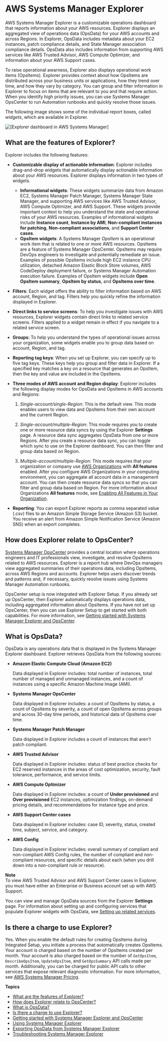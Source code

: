 # AWS Systems Manager Explorer<a name="Explorer"></a>

AWS Systems Manager Explorer is a customizable operations dashboard that reports information about your AWS resources\. Explorer displays an aggregated view of operations data \(OpsData\) for your AWS accounts and across Regions\. In Explorer, OpsData includes metadata about your EC2 instances, patch compliance details, and State Manager association compliance details\. OpsData also includes information from supporting AWS services like AWS Trusted Advisor, AWS Compute Optimizer, and information about your AWS Support cases\.

To raise operational awarness, Explorer also displays operational work items \(OpsItems\)\. Explorer provides context about how OpsItems are distributed across your business units or applications, how they trend over time, and how they vary by category\. You can group and filter information in Explorer to focus on items that are relevant to you and that require action\. When you identify high priority issues, you can use Systems Manager OpsCenter to run Automation runbooks and quickly resolve those issues\. 

The following image shows some of the individual report boxes, called *widgets*, which are available in Explorer\. 

![\[Explorer dashboard in AWS Systems Manager\]](http://docs.aws.amazon.com/systems-manager/latest/userguide/images/Explorer-1-overview.png)

## What are the features of Explorer?<a name="Explorer-learn-more-features"></a>

Explorer includes the following features:
+ **Customizable display of actionable information**: Explorer includes drag\-and\-drop widgets that automatically display actionable information about your AWS resources\. Explorer displays information in two types of widgets\.
  + **Informational widgets**: These widgets summarize data from Amazon EC2, Systems Manager Patch Manager, Systems Manager State Manager, and supporting AWS services like AWS Trusted Advisor, AWS Compute Optimizer, and AWS Support\. These widgets provide important context to help you understand the state and operational risks of your AWS resources\. Examples of informational widgets include **Instance count**, **Instance by AMI**, **Non\-compliant instances for patching**, **Non\-compliant associations**, and **Support Center cases**\. 
  + **OpsItem widgets**: A Systems Manager *OpsItem* is an operational work item that is related to one or more AWS resources\. OpsItems are a feature of Systems Manager OpsCenter\. OpsItems may require DevOps engineers to investigate and potentially remediate an issue\. Examples of possible OpsItems include high EC2 instance CPU utilization, detached Amazon Elastic Block Store volumes, AWS CodeDeploy deployment failure, or Systems Manager Automation execution failure\. Examples of OpsItem widgets include **Open OpsItem summary**, **OpsItem by status**, and **OpsItems over time**\.
+ **Filters**: Each widget offers the ability to filter information based on AWS account, Region, and tag\. Filters help you quickly refine the information displayed in Explorer\.
+ **Direct links to service screens**: To help you investigate issues with AWS resources, Explorer widgets contain direct links to related service screens\. Filters applied to a widget remain in effect if you navigate to a related service screen\.
+ **Groups**: To help you understand the types of operational issues across your organization, some widgets enable you to group data based on account, Region, and tag\.
+ **Reporting tag keys**: When you set up Explorer, you can specify up to five tag keys\. These keys help you group and filter data in Explorer\. If a specified key matches a key on a resource that generates an OpsItem, then the key and value are included in the OpsItems\. 
+ **Three modes of AWS account and Region display**: Explorer includes the following display modes for OpsData and OpsItems in AWS accounts and Regions:

  1. *Single\-account/single\-Region*: This is the default view\. This mode enables users to view data and OpsItems from their own account and the current Region\.

  1. *Single\-account/multiple\-Region*: This mode requires you to create one or more resource data syncs by using the Explorer **Settings** page\. A resource data sync aggregates OpsData from one or more Regions\. After you create a resource data sync, you can toggle which sync to use on the Explorer dashboard\. You can then filter and group data based on Region\.

  1. *Multiple\-account/multiple\-Region*: This mode requires that your organization or company use [AWS Organizations](https://docs.aws.amazon.com/organizations/latest/userguide/) with **All features** enabled\. After you configure AWS Organizations in your computing environment, you can aggregate all account data in a management account\. You can then create resource data syncs so that you can filter and group data based on Region\. For more information about Organizations **All features** mode, see [Enabling All Features in Your Organization](https://docs.aws.amazon.com/organizations/latest/userguide/orgs_manage_org_support-all-features.html)\.
+ **Reporting**: You can export Explorer reports as comma separated value \(\.csv\) files to an Amazon Simple Storage Service \(Amazon S3\) bucket\. You receive an alert from Amazon Simple Notification Service \(Amazon SNS\) when an export completes\. 

## How does Explorer relate to OpsCenter?<a name="Explorer-learn-more-OpsCenter"></a>

[Systems Manager OpsCenter](OpsCenter.md) provides a central location where operations engineers and IT professionals view, investigate, and resolve OpsItems related to AWS resources\. Explorer is a report hub where DevOps managers view aggregated summaries of their operations data, including OpsItems, across AWS Regions and accounts\. Explorer helps users discover trends and patterns and, if necessary, quickly resolve issues using Systems Manager Automation runbooks\.

OpsCenter setup is now integrated with Explorer Setup\. If you already set up OpsCenter, then Explorer automatically displays operations data, including aggregated information about OpsItems\. If you have not set up OpsCenter, then you can use Explorer Setup to get started with both capabilities\. For more information, see [Getting started with Systems Manager Explorer and OpsCenter](Explorer-setup.md)\.

## What is OpsData?<a name="Explorer-learn-more-OpsData"></a>

OpsData is any operations data that is displayed in the Systems Manager Explorer dashboard\. Explorer retrieves OpsData from the following sources:
+ **Amazon Elastic Compute Cloud \(Amazon EC2\)**

  Data displayed in Explorer includes: total number of instances, total number of managed and unmanaged instances, and a count of instances using a specific Amazon Machine Image \(AMI\)\. 
+ **Systems Manager OpsCenter**

  Data displayed in Explorer includes: a count of OpsItems by status, a count of OpsItems by severity, a count of open OpsItems across groups and across 30\-day time periods, and historical data of OpsItems over time\.
+ **Systems Manager Patch Manager**

  Data displayed in Explorer includes a count of instances that aren't patch compliant\.
+ **AWS Trusted Advisor**

  Data displayed in Explorer includes: status of best practice checks for EC2 reserved instances in the areas of cost optimization, security, fault tolerance, performance, and service limits\. 
+ **AWS Compute Optimizer**

  Data displayed in Explorer includes: a count of **Under provisioned** and **Over provisioned** EC2 instances, optimization findings, on\-demand pricing details, and recommendations for instance type and price\.
+ **AWS Support Center cases**

  Data displayed in Explorer includes: case ID, severity, status, created time, subject, service, and category\. 
+ **AWS Config**

  Data displayed in Explorer includes: overall summary of compliant and non\-compliant AWS Config rules, the number of compliant and non\-compliant resources, and specific details about each \(when you drill down into a non\-compliant rule or resource\)\. 

**Note**  
To view AWS Trusted Advisor and AWS Support Center cases in Explorer, you must have either an Enterprise or Business account set up with AWS Support\.

You can view and manage OpsData sources from the Explorer **Settings** page\. For information about setting up and configuring services that populate Explorer widgets with OpsData, see [Setting up related services](Explorer-setup-related-services.md)\.

## Is there a charge to use Explorer?<a name="Explorer-learn-more-cost"></a>

Yes\. When you enable the default rules for creating OpsItems during Integrated Setup, you initiate a process that automatically creates OpsItems\. Your account is charged based on the number of OpsItems created per month\. Your account is also charged based on the number of `GetOpsItem`, `DescribeOpsItem`, `UpdateOpsItem`, and `GetOpsSummary` API calls made per month\. Additionally, you can be charged for public API calls to other services that expose relevant diagnostic information\. For more information, see [AWS Systems Manager Pricing](https://aws.amazon.com/systems-manager/pricing/)\.

**Topics**
+ [What are the features of Explorer?](#Explorer-learn-more-features)
+ [How does Explorer relate to OpsCenter?](#Explorer-learn-more-OpsCenter)
+ [What is OpsData?](#Explorer-learn-more-OpsData)
+ [Is there a charge to use Explorer?](#Explorer-learn-more-cost)
+ [Getting started with Systems Manager Explorer and OpsCenter](Explorer-setup.md)
+ [Using Systems Manager Explorer](Explorer-using.md)
+ [Exporting OpsData from Systems Manager Explorer](Explorer-exporting-OpsData.md)
+ [Troubleshooting Systems Manager Explorer](Explorer-troubleshooting.md)